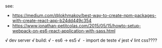 see:
- https://medium.com/@lokhmakov/best-way-to-create-npm-packages-with-create-react-app-b24dd449c354
- https://www.jonathan-petitcolas.com/2015/05/15/howto-setup-webpack-on-es6-react-application-with-sass.html

√ dev server
√ build:
√   - es6 -> es5
√   - import de teste
√ jest
√ lint
css????
